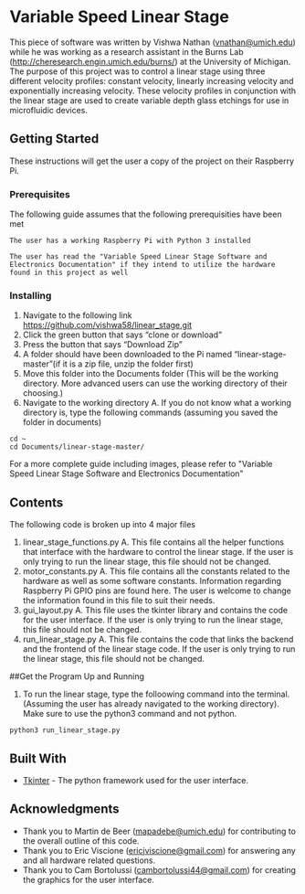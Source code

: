 # Variable Speed Linear Stage

This piece of software was written by Vishwa Nathan (vnathan@umich.edu) while he was working as a research assistant in the Burns Lab (http://cheresearch.engin.umich.edu/burns/) at the University of Michigan. The purpose of this project was to control a linear stage using three different velocity profiles: constant velocity, linearly increasing velocity and exponentially increasing velocity. These velocity profiles in conjunction with the linear stage are used to create variable depth glass etchings for use in microfluidic devices.

## Getting Started

These instructions will get the user a copy of the project on their Raspberry Pi.

### Prerequisites
The following guide assumes that the following prerequisities have been met

```
The user has a working Raspberry Pi with Python 3 installed

The user has read the "Variable Speed Linear Stage Software and Electronics Documentation" if they intend to utilize the hardware found in this project as well

```

### Installing


1. Navigate to the following link
    https://github.com/vishwa58/linear_stage.git
2. Click the green button that says “clone or download”
3. Press the button that says “Download Zip”
4. A folder should have been downloaded to the Pi named “linear-stage-master”(if it is a zip file, unzip the folder first)
5. Move this folder into the Documents folder (This will be the working directory. More advanced users can use the working directory of their choosing.)
6. Navigate to the working directory 
   A. If you do not know what a working directory is, type the following commands (assuming you saved the folder in documents)

```
cd ~
cd Documents/linear-stage-master/
```


For a more complete guide including images, please refer to "Variable Speed Linear Stage Software and Electronics Documentation" 


## Contents

The following code is broken up into 4 major files
1. linear_stage_functions.py
    A. This file contains all the helper functions that interface with the hardware to control the linear stage. If the user is only trying to run the linear stage, this file should not be changed.
2. motor_constants.py
   A. This file contains all the constants related to the hardware as well as some software constants. Information regarding  Raspberry Pi GPIO pins are          found here. The user is welcome to change the information found in this file to suit their needs.
3. gui_layout.py
   A. This file uses the tkinter library and contains the code for the user interface. If the user is only trying to run the linear stage, this file should not    be changed.
4. run_linear_stage.py
   A. This file contains the code that links the backend and the frontend of the linear stage code. If the user is only trying to run the linear stage, this file should not be changed.

##Get the Program Up and Running

1. To run the linear stage, type the folloowing command into the terminal. (Assuming the user has already navigated to the working directory). Make sure to use the python3 command and not python.

```
python3 run_linear_stage.py

```


## Built With

* [Tkinter](https://docs.python.org/3/library/tkinter.html) - The python framework used for the user interface.

## Acknowledgments

* Thank you to Martin de Beer (mapadebe@umich.edu) for contributing to the overall outline of this code.
* Thank you to Eric Viscione (ericjviscione@gmail.com) for answering any and all hardware related questions.
* Thank you to Cam Bortolussi (cambortolussi44@gmail.com) for creating the graphics for the user interface.


